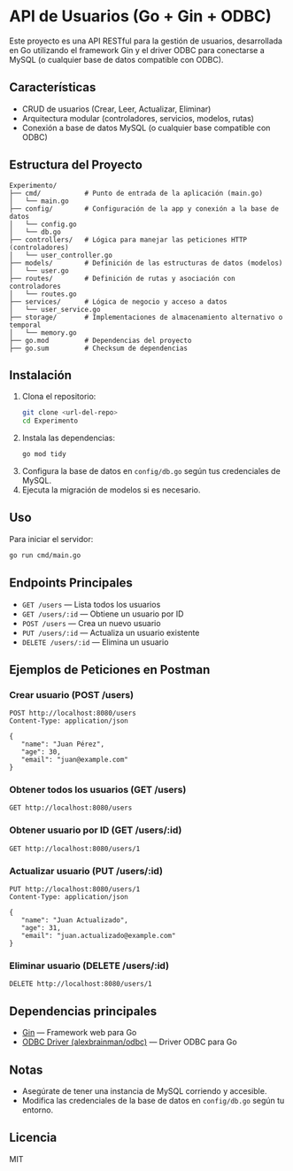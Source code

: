 # API de Usuarios (Go + Gin + ODBC)

Este proyecto es una API RESTful para la gestión de usuarios, desarrollada en Go utilizando el framework Gin y el driver ODBC para conectarse a MySQL (o cualquier base de datos compatible con ODBC).

## Características
- CRUD de usuarios (Crear, Leer, Actualizar, Eliminar)
- Arquitectura modular (controladores, servicios, modelos, rutas)
- Conexión a base de datos MySQL (o cualquier base compatible con ODBC)

## Estructura del Proyecto
```
Experimento/
├── cmd/           # Punto de entrada de la aplicación (main.go)
│   └── main.go
├── config/        # Configuración de la app y conexión a la base de datos
│   └── config.go
│   └── db.go
├── controllers/   # Lógica para manejar las peticiones HTTP (controladores)
│   └── user_controller.go
├── models/        # Definición de las estructuras de datos (modelos)
│   └── user.go
├── routes/        # Definición de rutas y asociación con controladores
│   └── routes.go
├── services/      # Lógica de negocio y acceso a datos
│   └── user_service.go
├── storage/       # Implementaciones de almacenamiento alternativo o temporal
│   └── memory.go
├── go.mod         # Dependencias del proyecto
├── go.sum         # Checksum de dependencias
```

## Instalación
1. Clona el repositorio:
   ```sh
   git clone <url-del-repo>
   cd Experimento
   ```
2. Instala las dependencias:
   ```sh
   go mod tidy
   ```
3. Configura la base de datos en `config/db.go` según tus credenciales de MySQL.
4. Ejecuta la migración de modelos si es necesario.

## Uso
Para iniciar el servidor:
```sh
go run cmd/main.go
```

## Endpoints Principales

- `GET /users` — Lista todos los usuarios
- `GET /users/:id` — Obtiene un usuario por ID
- `POST /users` — Crea un nuevo usuario
- `PUT /users/:id` — Actualiza un usuario existente
- `DELETE /users/:id` — Elimina un usuario


## Ejemplos de Peticiones en Postman

### Crear usuario (POST /users)
```
POST http://localhost:8080/users
Content-Type: application/json

{
   "name": "Juan Pérez",
   "age": 30,
   "email": "juan@example.com"
}
```

### Obtener todos los usuarios (GET /users)
```
GET http://localhost:8080/users
```

### Obtener usuario por ID (GET /users/:id)
```
GET http://localhost:8080/users/1
```

### Actualizar usuario (PUT /users/:id)
```
PUT http://localhost:8080/users/1
Content-Type: application/json

{
   "name": "Juan Actualizado",
   "age": 31,
   "email": "juan.actualizado@example.com"
}
```

### Eliminar usuario (DELETE /users/:id)
```
DELETE http://localhost:8080/users/1
```

## Dependencias principales
- [Gin](https://github.com/gin-gonic/gin) — Framework web para Go
- [ODBC Driver (alexbrainman/odbc)](https://github.com/alexbrainman/odbc) — Driver ODBC para Go

## Notas
- Asegúrate de tener una instancia de MySQL corriendo y accesible.
- Modifica las credenciales de la base de datos en `config/db.go` según tu entorno.

## Licencia
MIT
